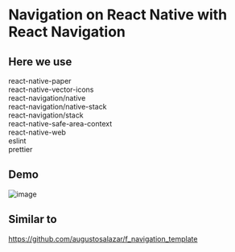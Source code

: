 # Navigation on React Native with React Navigation

## Here we use   
react-native-paper   
react-native-vector-icons   
react-navigation/native   
react-navigation/native-stack   
react-navigation/stack   
react-native-safe-area-context   
react-native-web   
eslint   
prettier

## Demo

![image](https://github.com/user-attachments/assets/fe2d608a-dc87-451c-a1f8-096cae72e7cd)

## Similar to  
https://github.com/augustosalazar/f_navigation_template
